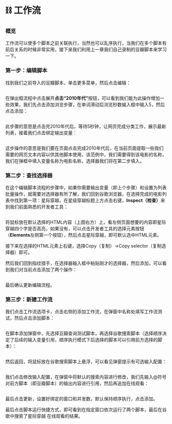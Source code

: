 # ⛓️ 工作流

### 概览

工作流可以使多个脚本之前关联执行，当然也可以乱序执行，当我们在多个脚本有前后关系的时候非常实用，接下来我们利用上一章我们自己录制的豆瓣脚本来学习一下。

### 第一步：编辑脚本

找到我们之前导入的豆瓣脚本，单击更多菜单，然后点击编辑：

<figure><img src="../.gitbook/assets/WX20240309-144522@2x.png" alt=""><figcaption></figcaption></figure>

在弹出框流程中点击展开**点击“2010年代”**&#x6309;钮，可以看到我们能为此操作增加一些效果，我们先点击添加浏览步骤，在单词滑动后浏览秒数输入框中输入5，然后点击添加：

<figure><img src="../.gitbook/assets/WX20240309-205846@2x.png" alt=""><figcaption></figcaption></figure>

此步骤的意思是点击完2010年代后，等待5秒钟，让网页完成分类工作，展示最新列表，接着我们点击绑定输出变量：

<figure><img src="../.gitbook/assets/WX20240309-145407@2x.png" alt=""><figcaption></figcaption></figure>

这步操作的意思是我们要在页面点击完成2010年代后，在当前页面提取一些我们需要的网页文本内容以供其他脚本使用，该范例中，我们需要得到该电影的名称，我们在弹框中填入变量名称为电影名称，选择器我们将在第二步填入。

### 第二步：查找选择器

在这个编辑脚本流程的步骤中，如果你需要输出变量（即上个步骤）和设置为列表批量操作，就需要对选择器有所了解，我们回到谷歌浏览器，在选择完成的电影列表中找到第一项：星际穿越，在星级穿越标题上方点击右键，**Inspect（检查）**&#x6765;到我们前面熟悉的开发者工具：

<figure><img src="../.gitbook/assets/WX20240309-145929@2x.png" alt=""><figcaption></figcaption></figure>

将鼠标放在默认选择的HTML内容（上图右方）上，看左侧页面想要的内容即星际穿越四个字是否高亮，如果没有，可以点击开发者工具的选择元素按钮（**Elements**左侧第一个按钮），然后点击星际穿越，即可默认选中HTML元素。

接下来在选择的HTML元素上右键，选择Copy（复制）->Copy selector（复制选择器）即可。

然后我们回到指纹猎手，在选择器输入框中粘贴刚才的选择器，然后添加，可以看到我们对当前点击添加了两个操作：

<figure><img src="../.gitbook/assets/WX20240309-211450@2x.png" alt=""><figcaption></figcaption></figure>

最后确认更新编辑流程。

### 第三步：新建工作流

我们点击工作流选项卡，点击右侧的添加工作流，在弹窗中名称处填写工作流测试，然后点击添加脚本：

<figure><img src="../.gitbook/assets/WX20240309-151926@2x.png" alt=""><figcaption></figcaption></figure>

在脚本添加弹窗中，先选择豆瓣查询测试脚本，再选择谷歌搜索脚本（选择顺序决定了后续的输入变量引用，顺序执行模式下后选择的脚本可以引用前方选择的脚本）：

<figure><img src="../.gitbook/assets/WX20240309-152011@2x.png" alt=""><figcaption></figcaption></figure>

然后返回，将鼠标放在谷歌搜索脚本上悬浮，可以看见弹窗提示有可选输入配置：

<figure><img src="../.gitbook/assets/WX20240309-152217@2x.png" alt=""><figcaption></figcaption></figure>

我们点击修改输入配置，在弹窗中将默认的搜索内容进行修改，我们先输入@符号对前方脚本（即豆瓣脚本）的输出内容进行引用，然后再追加在线观看：

<figure><img src="../.gitbook/assets/WX20240309-152456@2x.png" alt=""><figcaption></figcaption></figure>

最后点击更新，设置好绑定的窗口和并发数，默认保持顺序执行，点击添加。

最后点击脚本运行快捷方式，即可看到在指定窗口依次运行了两个脚本，最后在谷歌中搜索了星际穿越 在线观看的结果。
